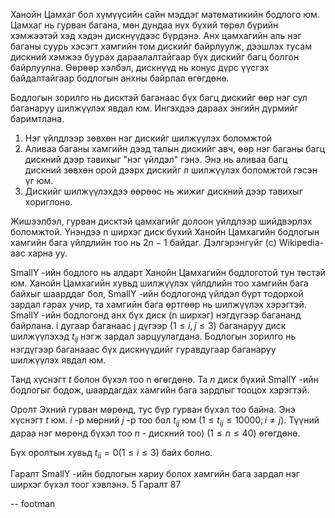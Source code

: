Ханойн Цамхаг бол хүмүүсийн сайн мэддэг математикийн бодлого юм. Цамхаг нь гурван багана, мөн дундаа нүх бүхий төрөл бүрийн хэмжээтэй хэд хэдэн дискнүүдээс бүрдэнэ. Анх цамхагийн аль нэг баганы суурь хэсэгт хамгийн том дискийг байрлуулж, дээшлэх тусам дискний хэмжээ буурах дараалалтайгаар бүх дискийг багц болгон байрлуулна. Өөрөөр хэлбэл, дискнүүд нь конус дүрс үүсгэх байдалтайгаар бодлогын анхны байрлал өгөгдөнө.

Бодлогын зорилго нь дисктэй баганаас бүх багц дискийг өөр нэг сул баганаруу шилжүүлэх явдал юм. Ингэхдээ дараах энгийн дүрмийг баримтлана.

 1. Нэг үйлдлээр зөвхөн нэг дискийг шилжүүлэх боломжтой
 2. Аливаа баганы хамгийн дээд талын дискийг авч, өөр нэг баганы багц дискний дээр тавихыг "нэг үйлдэл" гэнэ. Энэ нь аливаа багц дискний зөвхөн орой дээрх дискийг л шилжүүлэх боломжтой гэсэн үг юм.
 3. Дискийг шилжүүлэхдээ өөрөөс нь жижиг дискний дээр тавихыг хориглоно.

Жишээлбэл, гурван дисктэй цамхагийг долоон үйлдлээр шийдвэрлэх боломжтой. Үнэндээ n ширхэг диск бүхий Ханойн Цамхагийн бодлогын хамгийн бага үйлдлийн тоо нь $2n - 1$ байдаг. Дэлгэрэнгүйг (c) Wikipedia-аас харна уу.

SmallY -ийн бодлого нь алдарт Ханойн Цамхагийн бодлоготой тун төстэй юм. Ханойн Цамхагийн хувьд шилжүүлэх үйлдлийн тоо хамгийн бага байхыг шаарддаг бол, SmallY -ийн бодлогонд үйлдэл бүрт тодорхой зардал гарах учир, та хамгийн бага өртгөөр нь шилжүүлэх хэрэгтэй. SmallY -ийн бодлогонд анх бүх диск (n ширхэг) нэгдүгээр багананд байрлана. i дугаар баганаас j дүгээр $(1 ≤ i,j ≤ 3)$ баганаруу диск шилжүүлэхэд $t_{ij}$ нэгж зардал зарцуулагдана. Бодлогын зорилго нь нэгдүгээр баганааас бүх дискнүүдийг гуравдугаар баганаруу шилжүүлэх явдал юм.

Танд хүснэгт $t$ болон бүхэл тоо n өгөгдөнө. Та $n$ диск бүхий SmallY -ийн бодлогыг бодож, шаардагдах хамгийн бага зардлыг тооцох хэрэгтэй.

Оролт
Эхний гурван мөрөнд, тус бүр гурван бүхэл тоо байна. Энэ хүснэгт  $t$ юм. $i$ -р мөрний $j$ -р тоо бол $t_{ij}$ юм $( 1 ≤ t_{ij}≤ 10000; i ≠ j)$. Түүний дараа нэг мөрөнд бүхэл тоо $n$ - дискний тоо) $( 1 ≤ n ≤ 40)$ өгөгдөнө.

Бүх оролтын хувьд $t_{ii} = 0 (1 ≤ i ≤ 3)$ байх болно.

Гаралт
SmallY -ийн бодлогын хариу болох хамгийн бага зардал нэг ширхэг бүхэл тоог хэвлэнэ.
5
Гаралт
87

-- footman
